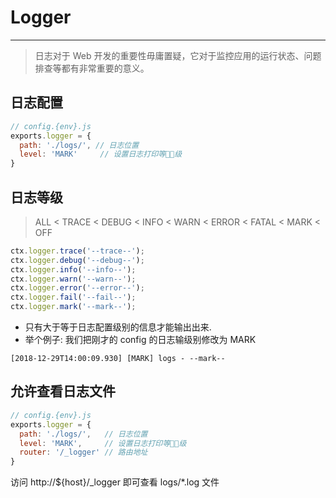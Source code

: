 # Logger
---

> 日志对于 Web 开发的重要性毋庸置疑，它对于监控应用的运行状态、问题排查等都有非常重要的意义。

## 日志配置
```js
// config.{env}.js
exports.logger = {
  path: './logs/', // 日志位置
  level: 'MARK'     // 设置日志打印等级
}
```

## 日志等级
> ALL < TRACE < DEBUG < INFO < WARN < ERROR < FATAL < MARK < OFF

```js
ctx.logger.trace('--trace--');
ctx.logger.debug('--debug--');
ctx.logger.info('--info--');
ctx.logger.warn('--warn--');
ctx.logger.error('--error--');
ctx.logger.fail('--fail--');
ctx.logger.mark('--mark--');
```

- 只有大于等于日志配置级别的信息才能输出出来.
- 举个例子: 我们把刚才的 config 的日志输级别修改为 MARK

```
[2018-12-29T14:00:09.930] [MARK] logs - --mark--
```

## 允许查看日志文件
```js
// config.{env}.js
exports.logger = {
  path: './logs/',   // 日志位置
  level: 'MARK',     // 设置日志打印等级
  router: '/_logger' // 路由地址
}
```

访问 http://${host}/_logger 即可查看 logs/*.log 文件
